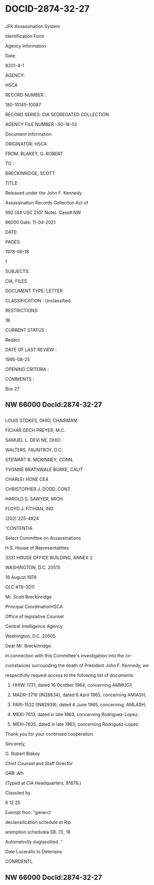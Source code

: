# DOCID-2874-32-27

##
JFK Assassination System

Identification Form

Agency Information

Date:

8201-4-1

AGENCY:

HSCA

RECORD NUMBER :

180-10145-10087

RECORD SERIES: CIA SEGREGATED COLLECTION

AGENCY FILE NUMBER : 50-18-02

Document Information

ORIGINATOR: HSCA

FROM: BLAKEY, G. ROBERT

TO :

BRECKINRIDGE, SCOTT

TITLE:

Released under the John F. Kennedy

Assassination Records Collection Act of

992 (44 USC 2107 Note). Case#:NW

66000 Date: 11-04-2021

DATE:

PAGES:

1978-08-18

1

SUBJECTS:

CIA, FILES

DOCUMENT TYPE: LETTER

CLASSIFICATION : Unclassified

RESTRICTIONS:

1B

CURRENT STATUS :

Redact

DATE OF LAST REVIEW :

1995-08-25

OPENING CRITERIA :

COMMENTS :

Box 27

NW 66000 Docld:2874-32-27
---

##
LOUIS STOKES, OHIO, CHAIRMAM

FICHAR GECH PREYER, M.C.

SAMUEL L. DEVi NE, OHIO

WALTERS. FAUNTROY, D.C.

STEWART B. MCKINNEY, CONN.

YVONNE BRATNWALE BURKE, CALIT

CHARLEr HONE CE4

CHRISTOPHER J. DODD. CONT.

HAROLD S. SAWYER, MICH.

FLOYD J. FITHIAN, IND

(202) 225-4824

'CONTENTIA

Select Committee on Assassinations

H.S. House of Representatities

3331 HOUSE OFFICE BUILDING, ANNEX 2

WASHINGTON, D.C. 20515

18 August 1978

OLC #78-3011

Mr. Scott Breckinridge

Principal CoordinatiorHSCA

Office of legislative Counsel

Central Intelligence Agency

Washington, D.C. 20505

Dear Mr. Breckinridge:

In connection with this Committee's investigation into the cir-

cumstances surrounding the death of President John F. Kennedy, we

respectfully request access to the following list of documents:

1) HHIW-1721, dated 16 Ocotber 1964, concerning AMMUG1;

2) MADR-3716 (IN28634), dated 6 April 1965, concerning AMIASH;

3) PARI-1532 (IN82939), dated 4 June 1965, concerning, AMLASH;

4) MEXI-7613, dated in late 1963, concerning Rodriguez-Lopez;

5) MEXI-7625, dated in late 1963, concerning Rodriguez-Lopez.

Thank you for your continued cooperation.

Sincerely,

G. Robert Blakey

Chief Counsel and Staff Director

GRB: Alh

(Typed at CIA Headquarters, 81878.)

Classiled by

6 12.25

Exempt fron: "genercl

declansilication schedule et Rip

aremption schedulea SB. (1), 18

Autometrolly duglasollied. "

Date Lucerallo to Deteriana

CONRDENTL

NW 66000 Docld:2874-32-27
---

